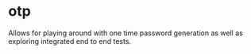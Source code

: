 # otp

Allows for playing around with one time password generation as well as exploring integrated end to end tests.
